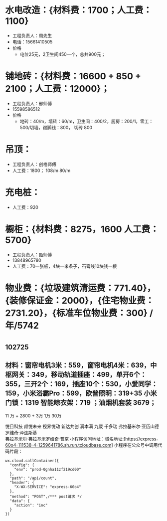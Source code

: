 # 水电改造：{材料费：1700；人工费：1100}
  - 工程负责人：周先生
  - 电话：15661410505
  - 价格
    - 电位25元，2卫生间450一个，总共900元；
 # 铺地砖：{材料费：16600 + 850 + 2100；人工费：12000}；
  - 工程负责人：邢师傅
  - 15598586512
  - 价格
    - 地砖：40/m，墙砖：60/m，卫生间：400/2，厨房：200/1，零工：500/切墙，踢脚线：800， 切砖 800
# 吊顶：
  - 工程负责人：创格师傅
  - 人工费：1800； 108/m 80/m
# 充电桩：
  - 人工费：920
# 橱柜：{材料费：8275，1600  人工费：5700}
  - 工程负责人：甄师傅 
  - 13848965780
  - 人工费：70一张板，4块一米条子，石膏线10块钱一根 
# 物业费：{垃圾建筑清运费：771.40}，{装修保证金：2000}，{住宅物业费：2731.20}，{标准车位物业费：300} /年/5742
# 
## 102725
## 材料：窗帘电机3米：559，窗帘电机4米：639，中枢网关：349，移动轨道插座：499，单开6个：355，三开2个：169，插座10个：530，小爱同学：159，小米浴霸Pro：599，欧普照明：319+35 小米门锁：1319 智能晾衣架：719 ；油烟机套装 3679；
11 万 + 2800 + 3万 1万 30万 

悦目科技
颜悦未来
视界悦动
新达共创
满本满
九罭
千多瑞
弗拉基米尔·亚历山德罗维奇·泽连斯基  
弗拉基米尔·弗拉基米罗维奇·普京
小程序访问地址：域名地址:[https://express-60o4-111538-4-1259641786.sh.run.tcloudbase.com]
小程序在公众号中调用代码片段：
```
wx.cloud.callContainer({
  "config": {
    "env": "prod-0gnha11zf219cd00"
  },
  "path": "/api/count",
  "header": {
    "X-WX-SERVICE": "express-60o4"
  },
  "method": "POST",/*** post请求 */
  "data": {
    "action": "inc"
  }
})
```